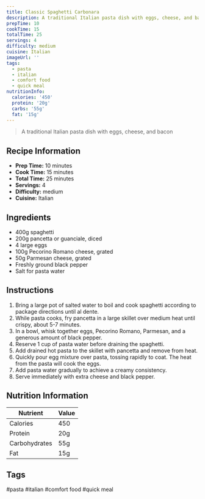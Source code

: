 ```yaml
---
title: Classic Spaghetti Carbonara
description: A traditional Italian pasta dish with eggs, cheese, and bacon
prepTime: 10
cookTime: 15
totalTime: 25
servings: 4
difficulty: medium
cuisine: Italian
imageUrl: ''
tags:
  - pasta
  - italian
  - comfort food
  - quick meal
nutritionInfo:
  calories: '450'
  protein: '20g'
  carbs: '55g'
  fat: '15g'
---
```


> A traditional Italian pasta dish with eggs, cheese, and bacon

## Recipe Information

- **Prep Time:** 10 minutes
- **Cook Time:** 15 minutes
- **Total Time:** 25 minutes
- **Servings:** 4
- **Difficulty:** medium
- **Cuisine:** Italian

## Ingredients

- 400g spaghetti
- 200g pancetta or guanciale, diced
- 4 large eggs
- 100g Pecorino Romano cheese, grated
- 50g Parmesan cheese, grated
- Freshly ground black pepper
- Salt for pasta water

## Instructions

1. Bring a large pot of salted water to boil and cook spaghetti according to package directions until al dente.
2. While pasta cooks, fry pancetta in a large skillet over medium heat until crispy, about 5-7 minutes.
3. In a bowl, whisk together eggs, Pecorino Romano, Parmesan, and a generous amount of black pepper.
4. Reserve 1 cup of pasta water before draining the spaghetti.
5. Add drained hot pasta to the skillet with pancetta and remove from heat.
6. Quickly pour egg mixture over pasta, tossing rapidly to coat. The heat from the pasta will cook the eggs.
7. Add pasta water gradually to achieve a creamy consistency.
8. Serve immediately with extra cheese and black pepper.

## Nutrition Information

| Nutrient | Value |
|----------|-------|
| Calories | 450 |
| Protein | 20g |
| Carbohydrates | 55g |
| Fat | 15g |

## Tags

#pasta #italian #comfort food #quick meal